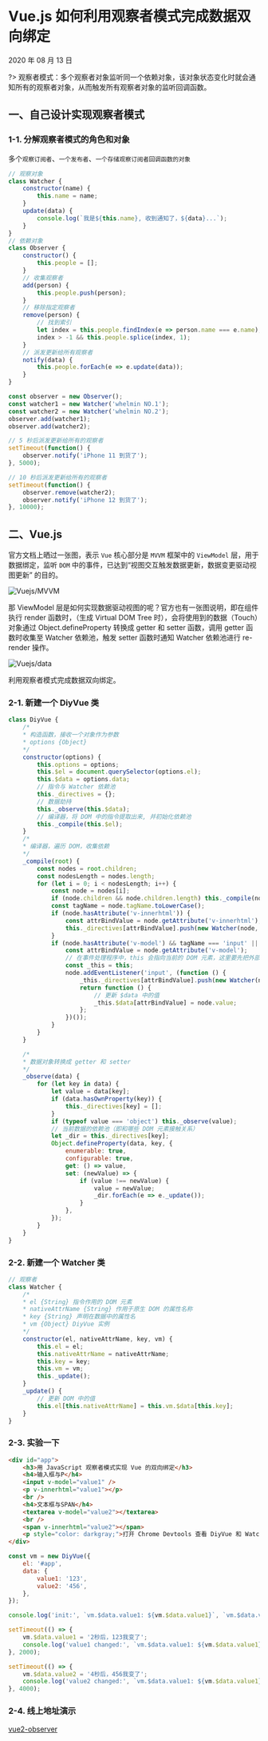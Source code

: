 # Vue.js 如何利用观察者模式完成数据双向绑定

2020 年 08 月 13 日

?> 观察者模式：多个观察者对象监听同一个依赖对象，该对象状态变化时就会通知所有的观察者对象，从而触发所有观察者对象的监听回调函数。

## 一、自己设计实现观察者模式

### 1-1. 分解观察者模式的角色和对象

多个`观察订阅者`、`一个发布者`、`一个存储观察订阅者回调函数的对象`

```javascript
// 观察对象
class Watcher {
	constructor(name) {
		this.name = name;
	}
	update(data) {
		console.log(`我是${this.name}, 收到通知了，${data}...`);
	}
}
// 依赖对象
class Observer {
	constructor() {
		this.people = [];
	}
	// 收集观察者
	add(person) {
		this.people.push(person);
	}
	// 移除指定观察者
	remove(person) {
		// 找到索引
		let index = this.people.findIndex(e => person.name === e.name);
		index > -1 && this.people.splice(index, 1);
	}
	// 派发更新给所有观察者
	notify(data) {
		this.people.forEach(e => e.update(data));
	}
}

const observer = new Observer();
const watcher1 = new Watcher('whelmin NO.1');
const watcher2 = new Watcher('whelmin NO.2');
observer.add(watcher1);
observer.add(watcher2);

// 5 秒后派发更新给所有的观察者
setTimeout(function() {
	observer.notify('iPhone 11 到货了');
}, 5000);

// 10 秒后派发更新给所有的观察者
setTimeout(function() {
	observer.remove(watcher2);
	observer.notify('iPhone 12 到货了');
}, 10000);
```

## 二、Vue.js

官方文档上晒过一张图，表示 `Vue` 核心部分是 `MVVM` 框架中的 `ViewModel` 层，用于数据绑定，监听 `DOM` 中的事件，已达到“视图交互触发数据更新，数据变更驱动视图更新” 的目的。

![Vuejs/MVVM](./../_media/vuejs/mvvm.png)

那 ViewModel 层是如何实现数据驱动视图的呢？官方也有一张图说明，即在组件执行 render 函数时，（生成 Virtual DOM Tree 时），会将使用到的数据（Touch）对象通过 Object.defineProperty 转换成 getter 和 setter 函数，调用 getter 函数时收集至 Watcher 依赖池，触发 setter 函数时通知 Watcher 依赖池进行 re-render 操作。

![Vuejs/data](./../_media/vuejs/data.png)

利用观察者模式完成数据双向绑定。

### 2-1. 新建一个 DiyVue 类

```javascript
class DiyVue {
    /*
    * 构造函数，接收一个对象作为参数
    * options {Object}
    */
    constructor(options) {
        this.options = options;
        this.$el = document.querySelector(options.el);
        this.$data = options.data;
        // 指令与 Watcher 依赖池
        this._directives = {};
        // 数据劫持
        this._observe(this.$data);
        // 编译器，将 DOM 中的指令提取出来, 并初始化依赖池
        this._compile(this.$el);
    }
    /*
    * 编译器，遍历 DOM，收集依赖
    */
    _compile(root) {
        const nodes = root.children;
        const nodesLength = nodes.length;
        for (let i = 0; i < nodesLength; i++) {
            const node = nodes[i];
            if (node.children && node.children.length) this._compile(node.children);
            const tagName = node.tagName.toLowerCase();
            if (node.hasAttribute('v-innerhtml')) {
                const attrBindValue = node.getAttribute('v-innerhtml');
                this._directives[attrBindValue].push(new Watcher(node, 'innerHTML', attrBindValue, this));
            }
            if (node.hasAttribute('v-model') && tagName === 'input' || tagName === 'textarea') {
                const attrBindValue = node.getAttribute('v-model');
                // 在事件处理程序中，this 会指向当前的 DOM 元素，这里要先把外部的 this 存储起来，供在事件处理程序内部能正常调用
                const _this = this;
                node.addEventListener('input', (function () {
                    _this._directives[attrBindValue].push(new Watcher(node, 'value', attrBindValue, _this));
                    return function () {
                        // 更新 $data 中的值
                        _this.$data[attrBindValue] = node.value;
                    };
                })());
            }
        }
    }

    /*
    * 数据对象转换成 getter 和 setter
    */
    _observe(data) {
        for (let key in data) {
            let value = data[key];
            if (data.hasOwnProperty(key)) {
                this._directives[key] = [];
            }
            if (typeof value === 'object') this._observe(value);
            // 当前数据的依赖池（即和哪些 DOM 元素接触关系）
            let _dir = this._directives[key];
            Object.defineProperty(data, key, {
                enumerable: true,
                configurable: true,
                get: () => value,
                set: (newValue) => {
                    if (value !== newValue) {
                        value = newValue;
                        _dir.forEach(e => e._update());
                    }
                },
            });
        }
    }
}
```

### 2-2. 新建一个 Watcher 类

```javascript
// 观察者
class Watcher {
    /*
    * el {String} 指令作用的 DOM 元素
    * nativeAttrName {String} 作用于原生 DOM 的属性名称
    * key {String} 声明在数据中的属性名
    * vm {Object} DiyVue 实例
    */
    constructor(el, nativeAttrName, key, vm) {
        this.el = el;
        this.nativeAttrName = nativeAttrName;
        this.key = key;
        this.vm = vm;
        this._update();
    }
    _update() {
        // 更新 DOM 中的值
        this.el[this.nativeAttrName] = this.vm.$data[this.key];
    }
}
```

### 2-3. 实验一下

```html
<div id="app">
    <h3>用 JavaScript 观察者模式实现 Vue 的双向绑定</h3>
    <h4>输入框与P</h4>
    <input v-model="value1" />
    <p v-innerhtml="value1"></p>
    <br />
    <h4>文本框与SPAN</h4>
    <textarea v-model="value2"></textarea>
    <br />
    <span v-innerhtml="value2"></span>
    <p style="color: darkgray;">打开 Chrome Devtools 查看 DiyVue 和 Watcher 类 是如何实现的</p>
</div>
```

```javascript
const vm = new DiyVue({
    el: '#app',
    data: {
        value1: '123',
        value2: '456',
    },
});

console.log('init:', `vm.$data.value1: ${vm.$data.value1}`, `vm.$data.value2: ${vm.$data.value2}`);

setTimeout(() => {
    vm.$data.value1 = '2秒后，123我变了';
    console.log('value1 changed:', `vm.$data.value1: ${vm.$data.value1}`, `vm.$data.value2: ${vm.$data.value2}`);
}, 2000);

setTimeout(() => {
    vm.$data.value2 = '4秒后，456我变了';
    console.log('value2 changed:', `vm.$data.value1: ${vm.$data.value1}`, `vm.$data.value2: ${vm.$data.value2}`);
}, 4000);
```

### 2-4. 线上地址演示

[vue2-observer](https://fe.whelm.in/vue2-observer)